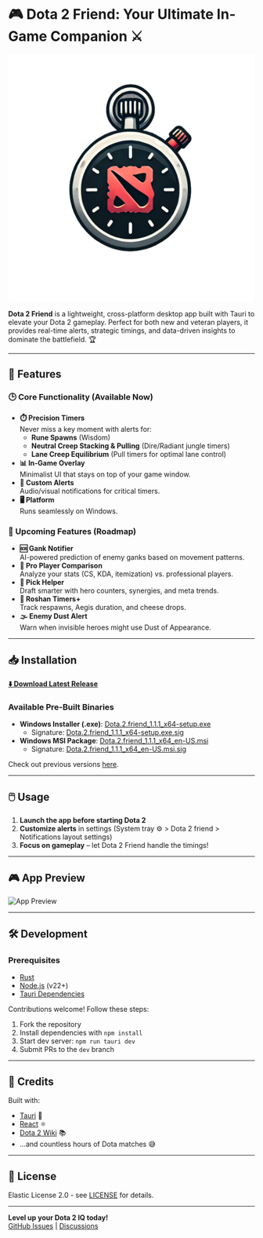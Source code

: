# 🎮 Dota 2 Friend: Your Ultimate In-Game Companion ⚔️

![Dota 2 Friend Banner](/public/app-icon.png)

**Dota 2 Friend** is a lightweight, cross-platform desktop app built with Tauri to elevate your Dota 2 gameplay. Perfect for both new and veteran players, it provides real-time alerts, strategic timings, and data-driven insights to dominate the battlefield. 🏆

---

## 🌟 Features

### 🕒 Core Functionality (Available Now)
- **⏱️ Precision Timers**  
  Never miss a key moment with alerts for:
    - **Rune Spawns** (Wisdom)
    - **Neutral Creep Stacking & Pulling** (Dire/Radiant jungle timers)
    - **Lane Creep Equilibrium** (Pull timers for optimal lane control)
- **📊 In-Game Overlay**  
  Minimalist UI that stays on top of your game window.
- **🔔 Custom Alerts**  
  Audio/visual notifications for critical timers.
- **🖥️ Platform**  
  Runs seamlessly on Windows.

### 🚀 Upcoming Features (Roadmap)
- **🆘 Gank Notifier**  
  AI-powered prediction of enemy ganks based on movement patterns.
- **🏅 Pro Player Comparison**  
  Analyze your stats (CS, KDA, itemization) vs. professional players.
- **🎯 Pick Helper**  
  Draft smarter with hero counters, synergies, and meta trends.
- **👹 Roshan Timers+**  
  Track respawns, Aegis duration, and cheese drops.
- **🌫️ Enemy Dust Alert**  
  Warn when invisible heroes might use Dust of Appearance.

---

## 📥 Installation

**[⬇️ Download Latest Release](https://github.com/SleLLl/dota2-friend/releases/latest)**

### Available Pre-Built Binaries

- **Windows Installer (.exe)**: [Dota.2.friend_1.1.1_x64-setup.exe](https://github.com/SleLLl/dota2-friend/releases/latest/download/Dota.2.friend_1.1.1_x64-setup.exe)
  - Signature: [Dota.2.friend_1.1.1_x64-setup.exe.sig](https://github.com/SleLLl/dota2-friend/releases/latest/download/Dota.2.friend_1.1.1_x64-setup.exe.sig)
- **Windows MSI Package**: [Dota.2.friend_1.1.1_x64_en-US.msi](https://github.com/SleLLl/dota2-friend/releases/latest/download/Dota.2.friend_1.1.1_x64_en-US.msi)
  - Signature: [Dota.2.friend_1.1.1_x64_en-US.msi.sig](https://github.com/SleLLl/dota2-friend/releases/latest/download/Dota.2.friend_1.1.1_x64_en-US.msi.sig)

Check out previous versions [here](https://github.com/SleLLl/dota2-friend/releases).

---

## 🖱️ Usage

1. **Launch the app before starting Dota 2**
2. **Customize alerts** in settings (System tray ⚙️ > Dota 2 friend > Notifications layout settings)
3. **Focus on gameplay** – let Dota 2 Friend handle the timings!

---

## 🎮 App Preview
![App Preview](/demo/demo.gif)

---

## 🛠️ Development

### Prerequisites
- [Rust](https://www.rust-lang.org/tools/install)
- [Node.js](https://nodejs.org/) (v22+)
- [Tauri Dependencies](https://tauri.app/start/prerequisites/)

Contributions welcome! Follow these steps:

1. Fork the repository
2. Install dependencies with `npm install`
3. Start dev server: `npm run tauri dev`
4. Submit PRs to the `dev` branch

---

## 🤝 Credits

Built with:
- [Tauri](https://tauri.app/) 🦀
- [React](https://reactjs.org/) ⚛️
- [Dota 2 Wiki](https://dota2.fandom.com/) 📚
- ...and countless hours of Dota matches 😅

---

## 📜 License

Elastic License 2.0 - see [LICENSE](LICENSE) for details.

---

**Level up your Dota 2 IQ today!**  
[GitHub Issues](https://github.com/SleLLl/dota2-friend/issues) | [Discussions](https://github.com/SleLLl/dota2-friend/discussions)
